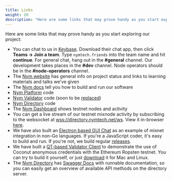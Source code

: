 ```yaml
---
title: Links
weight: 20
description: "Here are some links that may prove handy as you start exploring Nym, and the Nym community."
---
```


Here are some links that may prove handy as you start exploring our project:

* You can chat to us in [Keybase](https://keybase.io). Download their chat app, then click **Teams -> Join a team**. Type `nymtech.friends` into the team name and hit **continue**. For general chat, hang out in the **#general** channel. Our development takes places in the **#dev** channel. Node operators should be in the **#node-operators** channel.
* The [Nym website](https://nymtech.net) has general info on project status and links to learning materials and talks we've given
* The [Nym docs](https://nymtech.net/docs) tell you how to build and run our software
* [Nym Platform](https://github.com/nymtech/nym) code
* [Nym Validator](https://github.com/nymtech/nym-validator) code (soon to be [replaced](https://github.com/nymtech/nym/tree/develop/validator))
* [Nym Directory](https://github.com/nymtech/nym-directory) code
* The [Nym Dashboard](https://dashboard.nymtech.net) shows testnet nodes and activity
* You can get a live stream of our testnet mixnode activity by subscribing to the websocket at [wss://directory.nymtech.net/ws](wss://directory.nymtech.net/ws). View it in-browser [here](https://directory.nymtech.net).
* We have also built an [Electron based GUI Chat](https://github.com/nymtech/demo-mixnet-electron-chat) as an example of mixnet integration in non-Go languages. If you're a JavaScript coder, it's easy to build and run. If you're not, we build regular [releases](https://github.com/nymtech/demo-mixnet-electron-chat/releases/).
* We have built a [QT-based Validator Client](https://github.com/nymtech/qt-validator-client-demo) to demonstrate the use of Coconut anonymous credentials with the Ethereum Ropsten testnet. You can try to build it yourself, or just [download](https://github.com/nymtech/qt-validator-client-demo/releases) it for Mac and Linux.
* The [Nym Directory](https://github.com/nymtech/nym-directory) has [Swagger Docs](https://directory.nymtech.net/swagger/index.html) with runnable documentation, so you can easily get an overview of available API methods on the directory server.
